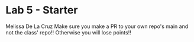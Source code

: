 # Lab 5 - Starter
Melissa De La Cruz
Make sure you make a PR to your own repo's main and not the class' repo!! Otherwise you will lose points!!
